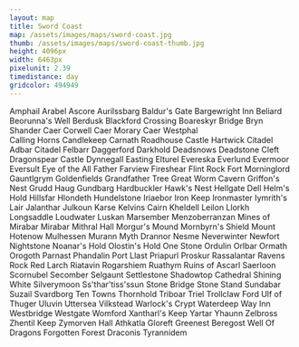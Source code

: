 ```yaml
---
layout: map
title: Sword Coast
map: /assets/images/maps/sword-coast.jpg
thumb: /assets/images/maps/sword-coast-thumb.jpg
height: 4096px
width: 6463px
pixelunit: 2.39
timedistance: day
gridcolor: 494949
---
```

<span class="--left" style="top:1314px;left:2912px;">Amphail</span>
<span class="--left" style="top:2550px;left:5171px;">Arabel</span>
<span class="--left" style="top:432px;left:4323px;">Ascore</span>
<span class="--left" style="top:299px;left:1933px;">Aurilssbarg</span>
<span class="--right" style="top:2668px;left:3267px;">Baldur's Gate</span>
<span class="--right" style="top:1245px;left:2899px;">Bargewright Inn</span>
<span class="--left" style="top:1060px;left:3125px;">Beliard</span>
<span class="--left giant-lord" style="top:201px;left:3774px;">Beorunna's Well</span>
<span class="--right" style="top:2853px;left:4083px;">Berdusk</span>
<span class="--left" style="top:440px;left:2504px;">Blackford Crossing</span>
<span class="--right" style="top:2214px;left:3604px;">Boareskyr Bridge</span>
<span class="--left" style="top:143px;left:2322px;">Bryn Shander</span>
<span class="--right" style="top:2839px;left:1901px;">Caer Corwell</span>
<span class="--left" style="top:2574px;left:1733px;">Caer Morary</span>
<span class="--left" style="top:2857px;left:2283px;">Caer Westphal</span>   
<span class="--right" style="top:784px;left:3221px;">Calling Horns</span>
<span class="--left" style="top:2992px;left:3282px;">Candlekeep</span>
<span class="--left" style="top:1131px;left:2729px;">Carnath Roadhouse</span>
<span class="--right" style="top:155px;left:4094px;">Castle Hartwick</span>
<span class="--right" style="top:291px;left:4053px;">Citadel Adbar</span>
<span class="--left" style="top:360px;left:3805px;">Citadel Felbarr</span>
<span class="--right" style="top:1614px;left:3015px;">Daggerford</span>
<span class="--left" style="top:2522px;left:4465px;">Darkhold</span>
<span class="--left" style="top:403px;left:4107px;">Deadsnows</span>
<span class="--left" style="top:1174px;left:4071px;">Deadstone Cleft</span>
<span class="--right" style="top:1983px;left:3308px;">Dragonspear Castle</span>
<span class="--left" style="top:2607px;left:1748px;">Dynnegall</span>
<span class="--right" style="top:2972px;left:4472px;">Easting</span>
<span class="--left" style="top:2565px;left:3862px;">Elturel</span>
<span class="--left" style="top:1868px;left:4497px;">Evereska</span>
<span class="--left harpers-portal" style="top:622px;left:3599px;">Everlund</span>
<span class="--left" style="top:450px;left:3315px;">Evermoor</span>
<span class="--left" style="top:3005px;left:4934px;">Eversult</span>
<span class="--right" style="top:129px;left:2842px;">Eye of the All Father</span>
<span class="--right" style="top:2654px;left:1623px;">Farview</span>
<span class="--right" style="top:358px;left:2123px;">Fireshear</span>
<span class="--left giant-lord" style="top:704px;left:3168px;">Flint Rock</span>
<span class="--left" style="top:2600px;left:3788px;">Fort Morninglord</span>
<span class="--left" style="top:593px;left:2621px;">Gauntlgrym</span>
<span class="--left" style="top:1320px;left:3025px;">Goldenfields</span>
<span class="--left giant-lord" style="top:797px;left:3628px;">Grandfather Tree</span>
<span class="--left giant-lord" style="top:135px;left:3138px;">Great Worm Cavern</span>
<span class="--right" style="top:511px;left:2929px;">Griffon's Nest</span>
<span class="--left" style="top:1198px;left:3179px;">Grudd Haug</span>
<span class="--left" style="top:729px;left:1682px;">Gundbarg</span>
<span class="--left" style="top:2373px;left:4177px;">Hardbuckler</span>
<span class="--right" style="top:472px;left:3610px;">Hawk's Nest</span>
<span class="--right" style="top:693px;left:3938px;">Hellgate Dell</span>
<span class="--right" style="top:786px;left:2506px;">Helm's Hold</span>
<span class="--right" style="top:1911px;left:6137px;">Hillsfar</span>
<span class="--left" style="top:3967px;left:6012px;">Hlondeth</span>
<span class="--left" style="top:246px;left:2246px;">Hundelstone</span>
<span class="--right" style="top:2955px;left:4369px;">Iriaebor</span>
<span class="--left" style="top:2445px;left:1929px;">Iron Keep</span>
<span class="--right" style="top:195px;left:2102px;">Ironmaster</span>
<span class="--left" style="top:393px;left:4416px;">Iymrith's Lair</span>
<span class="--left" style="top:575px;left:3838px;">Jalanthar</span>
<span class="--left" style="top:1588px;left:3277px;">Julkoun</span>
<span class="--left" style="top:931px;left:3727px;">Karse</span>
<span class="--right" style="top:126px;left:2203px;">Kelvins Cairn</span>
<span class="--left" style="top:1175px;left:2845px;">Kheldell</span>
<span class="--right" style="top:1027px;left:2601px;">Leilon</span>
<span class="--right" style="top:1385px;left:3928px;">Llorkh</span>
<span class="--left" style="top:616px;left:2905px;">Longsaddle</span>
<span class="--left harpers-portal" style="top:1356px;left:3695px;">Loudwater</span>
<span class="--right" style="top:444px;left:2396px;">Luskan</span>
<span class="--right" style="top:2792px;left:5025px;">Marsember</span>
<span class="--left" style="top:376px;left:3481px;">Menzoberranzan</span>
<span class="--left" style="top:242px;left:2725px;">Mines of Mirabar</span>
<span class="--right harpers-portal" style="top:297px;left:2713px;">Mirabar</span>
<span class="--right" style="top:376px;left:3337px;">Mithral Hall</span>
<span class="--left giant-lord" style="top:502px;left:2714px;">Morgur's Mound</span>
<span class="--left" style="top:653px;left:3127px;">Mornbyrn's Shield</span>
<span class="--right" style="top:606px;left:2456px;">Mount Hotenow</span>
<span class="--right" style="top:2773px;left:5747px;">Mulhessen</span>
<span class="--left" style="top:3761px;left:3433px;">Murann</span>
<span class="--right" style="top:2049px;left:5904px;">Myth Drannor</span>
<span class="--left" style="top:506px;left:3281px;">Nesme</span>
<span class="--right harpers-portal" style="top:748px;left:2433px;">Neverwinter</span>
<span class="--left" style="top:459px;left:3964px;">Newfort</span>
<span class="--left" style="top:1489px;left:3010px;">Nightstone</span>
<span class="--right" style="top:822px;left:3294px;">Noanar's Hold</span>
<span class="--right" style="top:667px;left:3429px;">Olostin's Hold</span>
<span class="--left giant-lord" style="top:358px;left:3612px;">One Stone</span>
<span class="--left" style="top:2550px;left:6094px;">Ordulin</span>
<span class="--right" style="top:1280px;left:3816px;">Orlbar</span>
<span class="--right" style="top:3891px;left:5353px;">Ormath</span>
<span class="--right" style="top:1739px;left:3709px;">Orogoth</span>
<span class="--right" style="top:1463px;left:4201px;">Parnast</span>
<span class="--right" style="top:960px;left:2641px;">Phandalin</span>
<span class="--right" style="top:665px;left:2419px;">Port Llast</span>
<span class="--left" style="top:3038px;left:4745px;">Priapurl</span>
<span class="--left" style="top:2886px;left:4760px;">Proskur</span>
<span class="--right" style="top:1377px;left:2780px;">Rassalantar</span>
<span class="--right giant-lord" style="top:236px;left:2458px;">Ravens Rock</span>
<span class="--left" style="top:1128px;left:2960px;">Red Larch</span>
<span class="--right" style="top:3874px;left:4437px;">Riatavin</span>
<span class="--right" style="top:2299px;left:1677px;">Rogarshiem</span>
<span class="--left" style="top:1476px;left:1578px;">Ruathym</span>
<span class="--right" style="top:588px;left:706px;">Ruins of Ascarl</span>
<span class="--left" style="top:2834px;left:5894px;">Saerloon</span>
<span class="--right" style="top:2610px;left:4047px;">Scornubel</span>
<span class="--right" style="top:1506px;left:3299px;">Secomber</span>
<span class="--left" style="top:2775px;left:6024px;">Selgaunt</span>
<span class="--right" style="top:395px;left:3328px;">Settlestone</span>
<span class="--left" style="top:820px;left:3509px;">Shadowtop Cathedral</span>
<span class="--left giant-lord" style="top:470px;left:3109px;">Shining White</span>
<span class="--right" style="top:528px;left:3484px;">Silverymoon</span>
<span class="--left" style="top:2003px;left:4113px;">Ss'thar'tiss'ssun</span>
<span class="--right" style="top:1043px;left:2981px;">Stone Bridge</span>
<span class="--left giant-lord" style="top:634px;left:3822px;">Stone Stand</span>
<span class="--right" style="top:501px;left:3782px;">Sundabar</span>
<span class="--right" style="top:2775px;left:4973px;">Suzail</span>
<span class="--right" style="top:167px;left:1898px;">Svardborg</span>
<span class="--right" style="top:195px;left:2265px;">Ten Towns</span>
<span class="--right" style="top:1227px;left:2608px;">Thornhold</span>
<span class="--left" style="top:819px;left:2995px;">Triboar</span>
<span class="--left" style="top:2528px;left:4023px;">Triel</span>
<span class="--left" style="top:2252px;left:3510px;">Trollclaw Ford</span>
<span class="--right" style="top:653px;left:709px;">Ulf of Thuger</span>
<span class="--right" style="top:1347px;left:3299px;">Uluvin</span>
<span class="--left" style="top:159px;left:602px;">Uttersea</span>
<span class="--left" style="top:706px;left:968px;">Vilkstead</span>
<span class="--right" style="top:2082px;left:3069px;">Warlock's Crypt</span>
<span class="--right harpers-portal" style="top:1470px;left:2802px;">Waterdeep</span>
<span class="--right" style="top:1757px;left:3132px;">Way Inn</span>
<span class="--right" style="top:968px;left:2888px;">Westbridge</span>
<span class="--left" style="top:2959px;left:5457px;">Westgate</span>
<span class="--left" style="top:1251px;left:3057px;">Womford</span>
<span class="--left" style="top:401px;left:2816px;">Xantharl's Keep</span>
<span class="--left harpers-portal" style="top:830px;left:3133px;">Yartar</span>
<span class="--left" style="top:2576px;left:6235px;">Yhaunn</span>
<span class="--left" style="top:1431px;left:3575px;">Zelbross</span>
<span class="--left" style="top:1781px;left:6012px;">Zhentil Keep</span>
<span class="--left" style="top:470px;left:3449px;">Zymorven Hall</span>
<span class="--left" style="top:3413px;left:3430px;">Athkatla</span>
<span class="--left giant-slayers" style="top:501px;left:3625px;">Gloreft</span>
<span class="--left" style="top:2979px;left:4011px;">Greenest</span>
<span class="--left" style="top:3079px;left:3360px;">Beregost</span>
<span class="--left" style="top:2340px;left:4570px;">Well Of Dragons</span>
<span class="--left" style="top:1647px;left:4254px;">Forgotten Forest</span>
<span class="--left party-position" style="top:1797px;left:3252px;">Draconis Tyrannidem</span>
